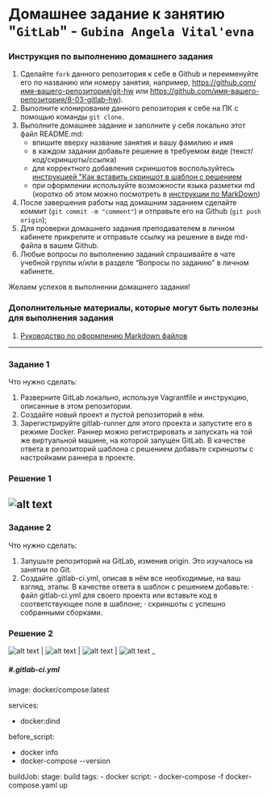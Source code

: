 # Домашнее задание к занятию "`GitLab`" - `Gubina Angela Vital'evna`


### Инструкция по выполнению домашнего задания

   1. Сделайте `fork` данного репозитория к себе в Github и переименуйте его по названию или номеру занятия, например, https://github.com/имя-вашего-репозитория/git-hw или  https://github.com/имя-вашего-репозитория/8-03-gitlab-hw).
   2. Выполните клонирование данного репозитория к себе на ПК с помощью команды `git clone`.
   3. Выполните домашнее задание и заполните у себя локально этот файл README.md:
      - впишите вверху название занятия и вашу фамилию и имя
      - в каждом задании добавьте решение в требуемом виде (текст/код/скриншоты/ссылка)
      - для корректного добавления скриншотов воспользуйтесь [инструкцией "Как вставить скриншот в шаблон с решением](https://github.com/netology-code/sys-pattern-homework/blob/main/screen-instruction.md)
      - при оформлении используйте возможности языка разметки md (коротко об этом можно посмотреть в [инструкции  по MarkDown](https://github.com/netology-code/sys-pattern-homework/blob/main/md-instruction.md))
   4. После завершения работы над домашним заданием сделайте коммит (`git commit -m "comment"`) и отправьте его на Github (`git push origin`);
   5. Для проверки домашнего задания преподавателем в личном кабинете прикрепите и отправьте ссылку на решение в виде md-файла в вашем Github.
   6. Любые вопросы по выполнению заданий спрашивайте в чате учебной группы и/или в разделе “Вопросы по заданию” в личном кабинете.
   
Желаем успехов в выполнении домашнего задания!
   
### Дополнительные материалы, которые могут быть полезны для выполнения задания

1. [Руководство по оформлению Markdown файлов](https://gist.github.com/Jekins/2bf2d0638163f1294637#Code)

---

### Задание 1

Что нужно сделать:
1.	Разверните GitLab локально, используя Vagrantfile и инструкцию, описанные в этом репозитории.
2.	Создайте новый проект и пустой репозиторий в нём.
3.	Зарегистрируйте gitlab-runner для этого проекта и запустите его в режиме Docker. Раннер можно регистрировать и запускать на той же виртуальной машине, на которой запущен GitLab.
В качестве ответа в репозиторий шаблона с решением добавьте скриншоты с настройками раннера в проекте.

### Решение 1
![alt text](https://github.com/GubinaAV/8-03-hw/blob/main/img/01.png)
---

### Задание 2

Что нужно сделать:
1.	Запушьте репозиторий на GitLab, изменив origin. Это изучалось на занятии по Git.
2.	Создайте .gitlab-ci.yml, описав в нём все необходимые, на ваш взгляд, этапы.
В качестве ответа в шаблон с решением добавьте:
·	файл gitlab-ci.yml для своего проекта или вставьте код в соответствующее поле в шаблоне;
·	скриншоты с успешно собранными сборками.

### Решение 2
![alt text](https://github.com/GubinaAV/8-03-hw/blob/main/img/02.png)
|
![alt text](https://github.com/GubinaAV/8-03-hw/blob/main/img/03.png)
|
![alt text](https://github.com/GubinaAV/8-03-hw/blob/main/img/04.png)
|
![alt text](https://github.com/GubinaAV/8-03-hw/blob/main/img/05.png)
_
##### #.gitlab-ci.yml
image: docker/compose:latest

services:
  - docker:dind

before_script:
  - docker info
  - docker-compose --version

buildJob:
  stage: build
  tags:
    - docker
  script:
    - docker-compose -f docker-compose.yaml up
